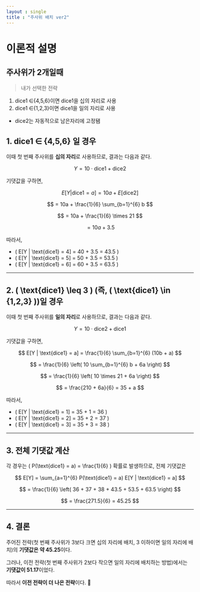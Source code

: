 ```yaml
---
layout : single
title : "주사위 배치 ver2"
---
```


# 이론적 설명

## 주사위가 2개일때
> 내가 선택한 전략

1. dice1 ∈{4,5,6}이면 dice1을 십의 자리로 사용
2. dice1 ∈{1,2,3}이면 dice1을 일의 자리로 사용
+ dice2는 자동적으로 남은자리에 고정됌

## 1. dice1 ∈ {4,5,6} 일 경우

이때 첫 번째 주사위를 **십의 자리**로 사용하므로, 결과는 다음과 같다.

$$
Y = 10 \cdot \text{dice1} + \text{dice2}
$$

기댓값을 구하면,

$$
E[Y | \text{dice1} = a] = 10a + E[\text{dice2}]
$$

$$
= 10a + \frac{1}{6} \sum_{b=1}^{6} b
$$

$$
= 10a + \frac{1}{6} \times 21
$$

$$
= 10a + 3.5
$$

따라서,

- \( E[Y | \text{dice1} = 4] = 40 + 3.5 = 43.5 \)
- \( E[Y | \text{dice1} = 5] = 50 + 3.5 = 53.5 \)
- \( E[Y | \text{dice1} = 6] = 60 + 3.5 = 63.5 \)

---

## 2. \( \text{dice1} \leq 3 \) (즉, \( \text{dice1} \in \{1,2,3\} \))일 경우

이때 첫 번째 주사위를 **일의 자리**로 사용하므로, 결과는 다음과 같다.

$$
Y = 10 \cdot \text{dice2} + \text{dice1}
$$

기댓값을 구하면,

$$
E[Y | \text{dice1} = a] = \frac{1}{6} \sum_{b=1}^{6} (10b + a)
$$

$$
= \frac{1}{6} \left( 10 \sum_{b=1}^{6} b + 6a \right)
$$

$$
= \frac{1}{6} \left( 10 \times 21 + 6a \right)
$$

$$
= \frac{210 + 6a}{6} = 35 + a
$$

따라서,

- \( E[Y | \text{dice1} = 1] = 35 + 1 = 36 \)
- \( E[Y | \text{dice1} = 2] = 35 + 2 = 37 \)
- \( E[Y | \text{dice1} = 3] = 35 + 3 = 38 \)

---

## 3. 전체 기댓값 계산

각 경우는 \( P(\text{dice1} = a) = \frac{1}{6} \) 확률로 발생하므로, 전체 기댓값은

$$
E[Y] = \sum_{a=1}^{6} P(\text{dice1} = a) E[Y | \text{dice1} = a]
$$

$$
= \frac{1}{6} \left( 36 + 37 + 38 + 43.5 + 53.5 + 63.5 \right)
$$

$$
= \frac{271.5}{6} = 45.25
$$

---

## 4. 결론

주어진 전략(첫 번째 주사위가 3보다 크면 십의 자리에 배치, 3 이하이면 일의 자리에 배치)의 **기댓값은 약 45.25**이다.

그러나, 이전 전략(첫 번째 주사위가 2보다 작으면 일의 자리에 배치하는 방법)에서는 **기댓값이 51.17**이었다.

따라서 **이전 전략이 더 나은 전략**이다. 🚀
